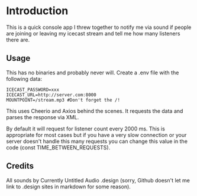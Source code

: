 # Introduction

This is a quick console app I threw together to notify me via sound if people are joining or leaving my icecast stream and tell me how many listeners there are.

## Usage

This has no binaries and probably never will. Create a .env file with the following data:

```.env
ICECAST_PASSWORD=xxx
ICECAST_URL=http://server.com:8000
MOUNTPOINT=/stream.mp3 #Don't forget the /!
```

This uses Cheerio and Axios behind the scenes. It requests the data and parses the response via XML.

By default it will request for listener count every 2000 ms. This is appropriate for most cases but if you have a very slow connection or your server doesn't handle this many requests you can change this value in the code (const TIME_BETWEEN_REQUESTS).

## Credits


All sounds by Currently Untitled Audio .design (sorry, Github doesn't let me link to .design sites in markdown for some reason).

